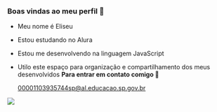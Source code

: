 ### Boas vindas ao meu perfil 🌙

- Meu nome é Eliseu
- Estou estudando no Alura
- Estou me desenvolvendo na linguagem JavaScript
- Utilo este espaço para organização e compartilhamento dos meus desenvolvidos
**Para entrar em contato comigo 📧**

  00001103935744sp@al.educacao.sp.gov.br

![](https://media1.tenor.com/m/c_jwHyCNwwQAAAAd/what-the-hell.gif)

